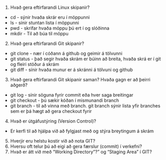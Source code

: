 1. Hvað gera eftirfarandi Linux skipanir?
* cd - sýnir hvaða skrár eru í möppunni
* ls - sínir stuntan lista í möppunni
* pwd - skrifar hvaða möppu þú ert í og slóðinna
* mkdir - Til að búa til möppu
2. Hvað gera eftirfarandi Git skipanir?
* git clone - nær í cóðann á github og geimir á tölvunni
* git status - það segir hvaða skrám er búinn að breita, hvaða skrá er í git og fleiri stöður á skrám
* git diff - sínir hvaða munur er á skránni á tölvuni og github
3. Hvað gera eftirfarandi Git skipanir saman? Hvaða gagn er að þeirri aðgerð?
* git log - sínir söguna fyrir commit eða hver saga breitingar
* git checkout - þú sækir kóðan í mismunandi branch
* git branch - til að vinna með branch. git branch sýnir lista yfir branches sem er þá hægt að gera checkout fyrir
4. Hvað er útgáfustýring (Version Control)?
* Er kerfi til að hjálpa við að fylgjast með og stýra breytingum á skrám
5. Hverjir eru helstu kostir við að nota GIT?
6. Hversu oft telur þú að eigi að gera færslur (commit) í verkefni?
7. Hvað er átt við með “Working Directory”?” og “Staging Area” í GIT?